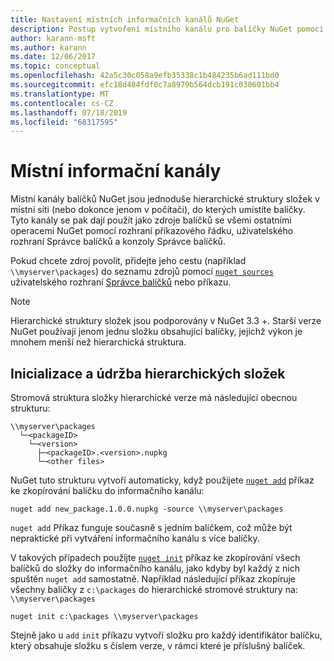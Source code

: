 ```yaml
---
title: Nastavení místních informačních kanálů NuGet
description: Postup vytvoření místního kanálu pro balíčky NuGet pomocí složek v místní síti
author: karann-msft
ms.author: karann
ms.date: 12/06/2017
ms.topic: conceptual
ms.openlocfilehash: 42a5c30c058a9efb35338c1b484235b6ad111bd0
ms.sourcegitcommit: efc18d484fdf0c7a8979b564dcb191c030601bb4
ms.translationtype: MT
ms.contentlocale: cs-CZ
ms.lasthandoff: 07/18/2019
ms.locfileid: "68317595"
---
```

# <a name="local-feeds"></a>Místní informační kanály

Místní kanály balíčků NuGet jsou jednoduše hierarchické struktury složek v místní síti (nebo dokonce jenom v počítači), do kterých umístíte balíčky. Tyto kanály se pak dají použít jako zdroje balíčků se všemi ostatními operacemi NuGet pomocí rozhraní příkazového řádku, uživatelského rozhraní Správce balíčků a konzoly Správce balíčků.

Pokud chcete zdroj povolit, přidejte jeho cestu (například `\\myserver\packages`) do seznamu zdrojů pomocí [`nuget sources`](../reference/cli-reference/cli-ref-sources.md) uživatelského rozhraní [Správce balíčků](../consume-packages/install-use-packages-visual-studio.md#package-sources) nebo příkazu.

> [!Note]
> Hierarchické struktury složek jsou podporovány v NuGet 3.3 +. Starší verze NuGet používají jenom jednu složku obsahující balíčky, jejichž výkon je mnohem menší než hierarchická struktura.

## <a name="initializing-and-maintaining-hierarchical-folders"></a>Inicializace a údržba hierarchických složek

Stromová struktura složky hierarchické verze má následující obecnou strukturu:

    \\myserver\packages
      └─<packageID>
        └─<version>
          ├─<packageID>.<version>.nupkg
          └─<other files>

NuGet tuto strukturu vytvoří automaticky, když použijete [`nuget add`](../reference/cli-reference/cli-ref-add.md) příkaz ke zkopírování balíčku do informačního kanálu:

```cli
nuget add new_package.1.0.0.nupkg -source \\myserver\packages
```

`nuget add` Příkaz funguje současně s jedním balíčkem, což může být nepraktické při vytváření informačního kanálu s více balíčky.

V takových případech použijte [`nuget init`](../reference/cli-reference/cli-ref-init.md) příkaz ke zkopírování všech balíčků do složky do informačního kanálu, jako kdyby byl každý z nich spuštěn `nuget add` samostatně. Například následující příkaz zkopíruje všechny balíčky z `c:\packages` do hierarchické stromové struktury na: `\\myserver\packages`

```cli
nuget init c:\packages \\myserver\packages
```

Stejně jako u `add` `init` příkazu vytvoří složku pro každý identifikátor balíčku, který obsahuje složku s číslem verze, v rámci které je příslušný balíček.
